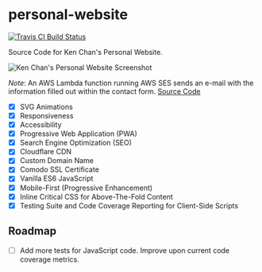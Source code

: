 # personal-website

<p>
  <a href="https://travis-ci.org/kenchandev/personal-website"><img src="https://travis-ci.org/kenchandev/personal-website.svg?branch=master" alt="Travis CI Build Status" /></a>
</p>

Source Code for Ken Chan's Personal Website.

<img src="https://www.dl.dropboxusercontent.com/s/lvxdchfaelnf1om/Screenshot%202020-01-06%2017.30.15.png" alt="Ken Chan's Personal Website Screenshot" />

_Note_: An AWS Lambda function running AWS SES sends an e-mail with the information filled out within the contact form. <a href="https://github.com/kenchandev/site-ses">Source Code</a>

- [x] SVG Animations
- [x] Responsiveness
- [x] Accessibility
- [x] Progressive Web Application (PWA)
- [x] Search Engine Optimization (SEO)
- [x] Cloudflare CDN
- [x] Custom Domain Name
- [x] Comodo SSL Certificate
- [x] Vanilla ES6 JavaScript
- [x] Mobile-First (Progressive Enhancement)
- [x] Inline Critical CSS for Above-The-Fold Content
- [x] Testing Suite and Code Coverage Reporting for Client-Side Scripts

## Roadmap

- [ ] Add more tests for JavaScript code. Improve upon current code coverage metrics.
